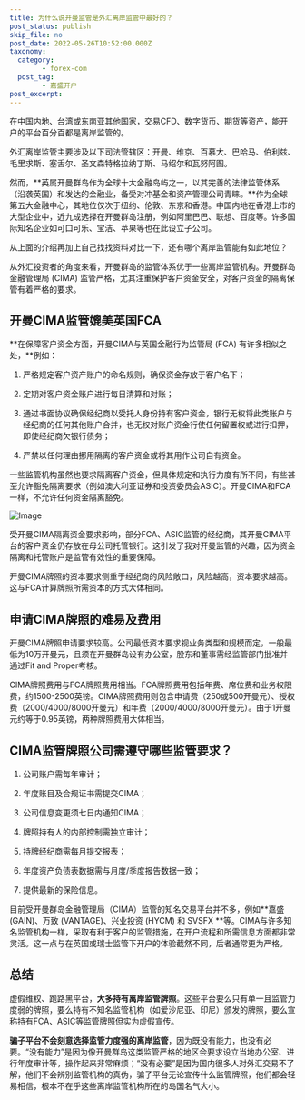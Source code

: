 ```yaml
---
title: 为什么说开曼监管是外汇离岸监管中最好的？
post_status: publish
skip_file: no
post_date: 2022-05-26T10:52:00.000Z
taxonomy:
  category:
        - forex-com
  post_tag:
        - 嘉盛开户
post_excerpt: 
---
```

在中国内地、台湾或东南亚其他国家，交易CFD、数字货币、期货等资产，能开户的平台百分百都是离岸监管的。

外汇离岸监管主要涉及以下司法管辖区：开曼、维京、百慕大、巴哈马、伯利兹、毛里求斯、塞舌尔、圣文森特格拉纳丁斯、马绍尔和瓦努阿图。

然而，**英属开曼群岛作为全球十大金融岛屿之一，以其完善的法律监管体系（沿袭英国）和发达的金融业，备受对冲基金和资产管理公司青睐。**作为全球第五大金融中心，其地位仅次于纽约、伦敦、东京和香港。中国内地在香港上市的大型企业中，近九成选择在开曼群岛注册，例如阿里巴巴、联想、百度等。许多国际知名企业如可口可乐、宝洁、苹果等也在此设立子公司。

从上面的介绍再加上自己找找资料对比一下，还有哪个离岸监管能有如此地位？

从外汇投资者的角度来看，开曼群岛的监管体系优于一些离岸监管机构。开曼群岛金融管理局 (CIMA) 监管严格，尤其注重保护客户资金安全，对客户资金的隔离保管有着严格的要求。

## 开曼CIMA监管媲美英国FCA

**在保障客户资金方面，开曼CIMA与英国金融行为监管局 (FCA) 有许多相似之处，**例如：

1. 严格规定客户资产账户的命名规则，确保资金存放于客户名下；

1. 定期对客户资金账户进行每日清算和对账；

1. 通过书面协议确保经纪商以受托人身份持有客户资金，银行无权将此类账户与经纪商的任何其他账户合并，也无权对账户资金行使任何留置权或进行扣押，即使经纪商欠银行债务；

1. 严禁以任何理由挪用隔离的客户资金或将其用作公司自有资金。

一些监管机构虽然也要求隔离客户资金，但具体规定和执行力度有所不同，有些甚至允许豁免隔离要求（例如澳大利亚证券和投资委员会ASIC）。开曼CIMA和FCA一样，不允许任何资金隔离豁免。

![Image](https://prod-files-secure.s3.us-west-2.amazonaws.com/39ed1227-6d7d-4570-be36-9ccd4a2c4241/bd849744-3fcb-4a37-8312-357962c8f065/image.png?X-Amz-Algorithm=AWS4-HMAC-SHA256&X-Amz-Content-Sha256=UNSIGNED-PAYLOAD&X-Amz-Credential=ASIAZI2LB466YR7VR65P%2F20250711%2Fus-west-2%2Fs3%2Faws4_request&X-Amz-Date=20250711T221347Z&X-Amz-Expires=3600&X-Amz-Security-Token=IQoJb3JpZ2luX2VjENb%2F%2F%2F%2F%2F%2F%2F%2F%2F%2FwEaCXVzLXdlc3QtMiJHMEUCIHt8vDAFqxNVeVdxTPVogXyO2BB%2FDURXLUsYShmTV2r2AiEAl6RmAecRB2QCxkox3mDS5OGT5XMkPf3h4qY1jr7GrmAqiAQI3%2F%2F%2F%2F%2F%2F%2F%2F%2F%2F%2FARAAGgw2Mzc0MjMxODM4MDUiDOWULTN1U%2BSk3S%2FeSCrcA7SptlTALaaZbJdHTIstbynSmvDhdVC2nK7MBE5%2BlGFx0Y5hfFP0mg2G1r%2F3kRq1Ou0ugLphvXz%2F5kXqGW7Jqb%2FuuGbNV1GwoLIlpKWmSGZ0UyFSAUH1GkugG67OBw1yh7Bo4vB62hAJZzm5LawPewFOk98W7GAvugPGx6DmLVTY%2Fn6IdtTsA6SZXP1G9vcjUg%2BxYC%2Fs6vQCKDkruopBWLlGj7iyfa51qiul110xw7dLJC7i%2FCN0%2FImTF7Hl49nxYwa8FM5QVnBzjnlSeLnE%2B3rePq8PFtJ%2FHUnTkqGKDZaWQSPOxpzYgsagWwiaR4rnRIViP3zo1srf%2Bf6blpeTYwQ923ocQJ6Mjl%2FQMFATRQZLL%2FJRwEakhQsebD6drjZLPLWqI4vd1odGyKGD0ZKp5cFgE95he70CSPe0aPdbCT5X%2Bbmc3diR2LmmqEKG%2BwM70YWr8ZHrtT2QMtzsdxkBI45d5at0IUHkKuYk93%2FXgO1ROJ%2Bue11NpJThn0bXW4WcSSdc0jP%2B6OwzAKxLesAKO30%2BIWDT9IYgVtDZ2PtddkkjhHyaQePqDp8oJrIgb%2BlNAV%2FSGytCauiyuVkz5AMcvTR73YOEaAYk4VCGlXNz%2B3Ngrin0n3pGplyntOgSMMGVxsMGOqUBUsLEPrRCIs4wT1yvWA506cId8LOFyzy55L4rO7%2BhWWXcxSXIurDYeQQ%2BpSBSIGzZejd%2BG5%2FRsoAIAFntTmz5hDlAAfGlsVYQ8WX25yKhCSIYcZRpn2qxvhtvgYqDTOEW3LIC4J0DVhUxbXudBJUKUSk0SQqscJG2JzPG71CyX8aNdSqxizD%2FLjVoWN8GOBUsIWWlh%2FPKiPdyUrGBmg3WcpWlf9ym&X-Amz-Signature=4e4b49a96dca6eee2a13578283928441959dcbe8ac9751cf8e57886ae08c61f7&X-Amz-SignedHeaders=host&x-amz-checksum-mode=ENABLED&x-id=GetObject)

受开曼CIMA隔离资金要求影响，部分FCA、ASIC监管的经纪商，其开曼CIMA平台的客户资金仍存放在母公司托管银行。这引发了我对开曼监管的兴趣，因为资金隔离和托管账户是监管有效性的重要保障。

开曼CIMA牌照的资本要求侧重于经纪商的风险敞口，风险越高，资本要求越高。这与FCA计算牌照所需资本的方式大体相同。

## **申请CIMA牌照的难易及费用**

开曼CIMA牌照申请要求较高。公司最低资本要求视业务类型和规模而定，一般最低为10万开曼元，且须在开曼群岛设有办公室，股东和董事需经监管部门批准并通过Fit and Proper考核。

CIMA牌照费用与FCA牌照费用相当。FCA牌照费用包括年费、席位费和业务权限费，约1500-2500英镑。CIMA牌照费用则包含申请费（250或500开曼元）、授权费（2000/4000/8000开曼元）和年费（2000/4000/8000开曼元）。由于1开曼元约等于0.95英镑，两种牌照费用大体相当。

## CIMA监管牌照公司需遵守哪些监管要求？

1. 公司账户需每年审计；

1. 年度账目及合规证书需提交CIMA；

1. 公司信息变更须七日内通知CIMA；

1. 牌照持有人的内部控制需独立审计；

1. 持牌经纪商需每月提交报表；

1. 年度资产负债表数据需与月度/季度报告数据一致；

1. 提供最新的保险信息。

目前受开曼群岛金融管理局（CIMA）监管的知名交易平台并不多，例如**嘉盛 (GAIN)、万致 (VANTAGE)、兴业投资 (HYCM) 和 SVSFX **等。CIMA与许多知名监管机构一样，采取有利于客户的监管措施，在开户流程和所需信息方面都非常灵活。这一点与在英国或瑞士监管下开户的体验截然不同，后者通常更为严格。

## 总结

虚假维权、跑路黑平台，**大多持有离岸监管牌照**。这些平台要么只有单一且监管力度弱的牌照，要么持有不知名监管机构（如爱沙尼亚、印尼）颁发的牌照，要么宣称持有FCA、ASIC等监管牌照但实为虚假宣传。

**骗子平台不会刻意选择监管力度强的离岸监管**，因为既没有能力，也没有必要。“没有能力”是因为像开曼群岛这类监管严格的地区会要求设立当地办公室、进行年度审计等，操作起来非常麻烦；“没有必要”是因为国内很多人对外汇交易不了解，他们不会辨别监管机构的真伪，骗子平台无论宣传什么监管牌照，他们都会轻易相信，根本不在乎这些离岸监管机构所在的岛国名气大小。
